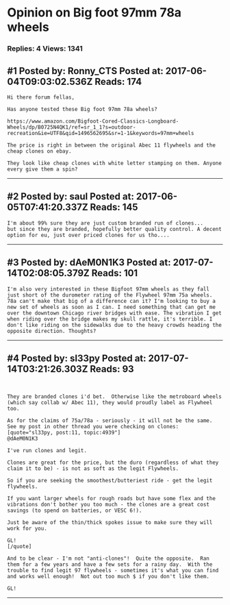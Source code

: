 # Opinion on Big foot 97mm 78a wheels

### Replies: 4 Views: 1341

## \#1 Posted by: Ronny_CTS Posted at: 2017-06-04T09:03:02.536Z Reads: 174

```
Hi there forum fellas,

Has anyone tested these Big foot 97mm 78a wheels? 

https://www.amazon.com/Bigfoot-Cored-Classics-Longboard-Wheels/dp/B0725N4QK1/ref=sr_1_1?s=outdoor-recreation&ie=UTF8&qid=1496562695&sr=1-1&keywords=97mm+wheels

The price is right in between the original Abec 11 flywheels and the cheap clones on ebay. 

They look like cheap clones with white letter stamping on them. Anyone every give them a spin?
```

---
## \#2 Posted by: saul Posted at: 2017-06-05T07:41:20.337Z Reads: 145

```
I'm about 99% sure they are just custom branded run of clones...
but since they are branded, hopefully better quality control. A decent option for eu, just over priced clones for us tho....
```

---
## \#3 Posted by: dAeM0N1K3 Posted at: 2017-07-14T02:08:05.379Z Reads: 101

```
I'm also very interested in these Bigfoot 97mm wheels as they fall just short of the durometer rating of the Flywheel 97mm 75a wheels. 78a can't make that big of a difference can it? I'm looking to buy a new set of wheels as soon as I can. I need something that can get me over the downtown Chicago river bridges with ease. The vibration I get when riding over the bridge makes my skull rattle, it's terrible. I don't like riding on the sidewalks due to the heavy crowds heading the opposite direction. Thoughts?
```

---
## \#4 Posted by: sl33py Posted at: 2017-07-14T03:21:26.303Z Reads: 93

```


They are branded clones i'd bet.  Otherwise like the metroboard wheels (which say collab w/ Abec 11), they would proudly label as Flywheel too.

As for the claims of 75a/78a - seriously - it will not be the same.  See my post in other thread you were checking on clones:
[quote="sl33py, post:11, topic:4939"]
@dAeM0N1K3

I've run clones and legit.

Clones are great for the price, but the duro (regardless of what they claim it to be) - is not as soft as the legit Flywheels.

So if you are seeking the smoothest/butteriest ride - get the legit flywheels.  

If you want larger wheels for rough roads but have some flex and the vibrations don't bother you too much - the clones are a great cost savings (to spend on batteries, or VESC 6!).

Just be aware of the thin/thick spokes issue to make sure they will work for you.

GL!
[/quote]

And to be clear - I'm not "anti-clones"!  Quite the opposite.  Ran them for a few years and have a few sets for a rainy day.  With the trouble to find legit 97 flywheels - sometimes it's what you can find and works well enough!  Not out too much $ if you don't like them.

GL!
```

---
